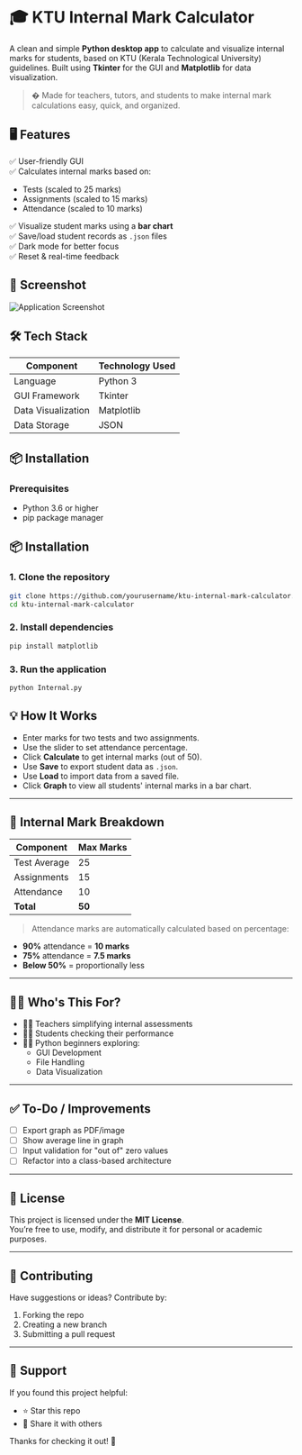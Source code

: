 # 🎓 KTU Internal Mark Calculator

A clean and simple **Python desktop app** to calculate and visualize internal marks for students, based on KTU (Kerala Technological University) guidelines. Built using **Tkinter** for the GUI and **Matplotlib** for data visualization.

> � Made for teachers, tutors, and students to make internal mark calculations easy, quick, and organized.

## 🖥️ Features

✅ User-friendly GUI  
✅ Calculates internal marks based on:
- Tests (scaled to 25 marks)
- Assignments (scaled to 15 marks)
- Attendance (scaled to 10 marks)

✅ Visualize student marks using a **bar chart**  
✅ Save/load student records as `.json` files  
✅ Dark mode for better focus  
✅ Reset & real-time feedback  

## 📸 Screenshot

![Application Screenshot](https://github.com/user-attachments/assets/b5124eaa-10fc-4587-afcb-2b53257c0ba4)

## 🛠️ Tech Stack

| Component       | Technology Used |
|----------------|----------------|
| Language       | Python 3       |
| GUI Framework  | Tkinter        |
| Data Visualization | Matplotlib  |
| Data Storage   | JSON           |

## 📦 Installation

### Prerequisites
- Python 3.6 or higher
- pip package manager

## 📦 Installation

### 1. Clone the repository

```bash
git clone https://github.com/yourusername/ktu-internal-mark-calculator.git
cd ktu-internal-mark-calculator
```
### 2. Install dependencies
```bash
pip install matplotlib
```
### 3. Run the application
```bash
python Internal.py
```
## 💡 How It Works

- Enter marks for two tests and two assignments.  
- Use the slider to set attendance percentage.  
- Click **Calculate** to get internal marks (out of 50).  
- Use **Save** to export student data as `.json`.  
- Use **Load** to import data from a saved file.  
- Click **Graph** to view all students' internal marks in a bar chart.

---

## 🔐 Internal Mark Breakdown

| Component      | Max Marks |
|----------------|-----------|
| Test Average   | 25        |
| Assignments    | 15        |
| Attendance     | 10        |
| **Total**      | **50**    |

> Attendance marks are automatically calculated based on percentage:

- **90%** attendance = **10 marks**  
- **75%** attendance = **7.5 marks**  
- **Below 50%** = proportionally less

---

## 🙋‍♂️ Who's This For?

- 🧑‍🏫 Teachers simplifying internal assessments  
- 👨‍🎓 Students checking their performance  
- 👨‍💻 Python beginners exploring:
  - GUI Development  
  - File Handling  
  - Data Visualization  

---

## ✅ To-Do / Improvements

- [ ] Export graph as PDF/image  
- [ ] Show average line in graph  
- [ ] Input validation for "out of" zero values  
- [ ] Refactor into a class-based architecture  

---

## 📜 License

This project is licensed under the **MIT License**.  
You’re free to use, modify, and distribute it for personal or academic purposes.

---

## 🤝 Contributing

Have suggestions or ideas? Contribute by:

1. Forking the repo  
2. Creating a new branch  
3. Submitting a pull request

---

## 🙌 Support

If you found this project helpful:

- ⭐ Star this repo  
- 📢 Share it with others  

Thanks for checking it out! 💙

